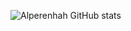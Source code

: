 ![Alperenhah GitHub stats](https://github-readme-stats.vercel.app/api?username=alperenhah&count_private=true&theme=gotham&locale=tr)
